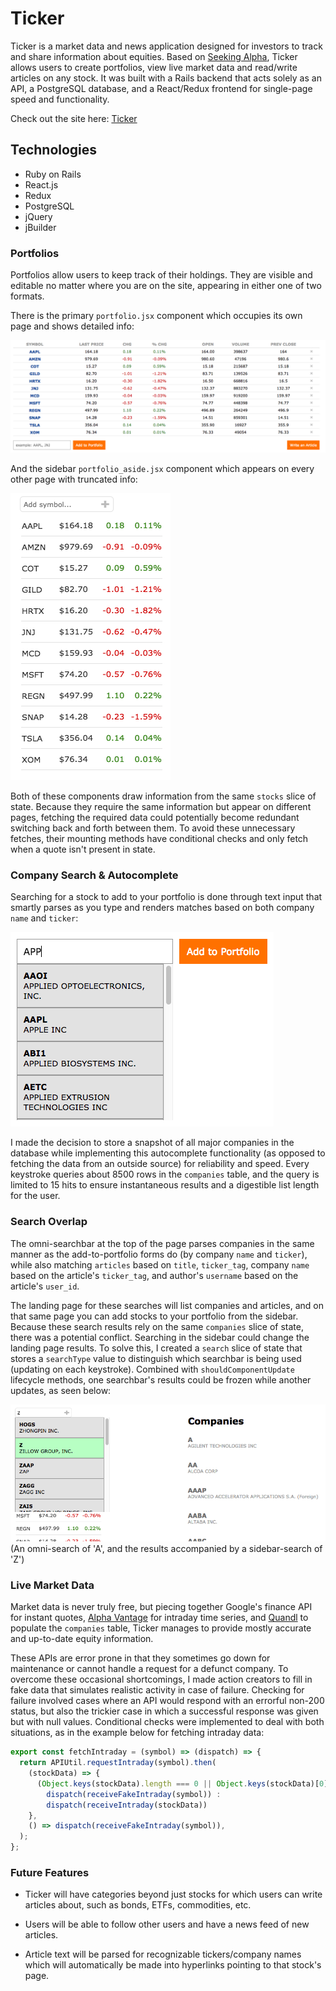 # Ticker

Ticker is a market data and news application designed for investors to track and share information about equities. Based on [Seeking Alpha](https://seekingalpha.com/), Ticker allows users to create portfolios, view live market data and read/write articles on any stock. It was built with a Rails backend that acts solely as an API, a PostgreSQL database, and a React/Redux frontend for single-page speed and functionality.

Check out the site here: [Ticker](http://ticker-site.herokuapp.com/#/login)

## Technologies

- Ruby on Rails
- React.js
- Redux
- PostgreSQL
- jQuery
- jBuilder

### Portfolios

Portfolios allow users to keep track of their holdings. They are visible and editable no matter where you are on the site, appearing in either one of two formats.

There is the primary `portfolio.jsx` component which occupies its own page and shows detailed info:

![primary_portfolio_page](./app/assets/images/screenshots/primary_portfolio_page.png)

And the sidebar `portfolio_aside.jsx` component which appears on every other page with truncated info:

![portfolio_aside](./app/assets/images/screenshots/portfolio_aside.png)

Both of these components draw information from the same `stocks` slice of state. Because they require the same information but appear on different pages, fetching the required data could potentially become redundant switching back and forth between them. To avoid these unnecessary fetches, their mounting methods have conditional checks and only fetch when a quote isn't present in state.

### Company Search & Autocomplete

Searching for a stock to add to your portfolio is done through text input that smartly parses as you type and renders matches based on both company `name` and `ticker`:

![search_autocomplete](./app/assets/images/screenshots/search_autocomplete.png)

I made the decision to store a snapshot of all major companies in the database while implementing this autocomplete functionality (as opposed to fetching the data from an outside source) for reliability and speed. Every keystroke queries about 8500 rows in the `companies` table, and the query is limited to 15 hits to ensure instantaneous results and a digestible list length for the user.

### Search Overlap

The omni-searchbar at the top of the page parses companies in the same manner as the add-to-portfolio forms do (by company `name` and `ticker`), while also matching `articles` based on `title`, `ticker_tag`, company `name` based on the article's `ticker_tag`, and author's `username` based on the article's `user_id`.

The landing page for these searches will list companies and articles, and on that same page you can add stocks to your portfolio from the sidebar. Because these search results rely on the same `companies` slice of state, there was a potential conflict. Searching in the sidebar could change the landing page results. To solve this, I created a `search` slice of state that stores a `searchType` value to distinguish which searchbar is being used (updating on each keystroke). Combined with `shouldComponentUpdate` lifecycle methods, one searchbar's results could be frozen while another updates, as seen below:

![search_overlap](./app/assets/images/screenshots/search_overlap.png) (An omni-search of 'A', and the results accompanied by a sidebar-search of 'Z')

### Live Market Data

Market data is never truly free, but piecing together Google's finance API for instant quotes, [Alpha Vantage](https://www.alphavantage.co/documentation/) for intraday time series, and [Quandl](https://www.quandl.com/publishers/sharadar) to populate the `companies` table, Ticker manages to provide mostly accurate and up-to-date equity information.

These APIs are error prone in that they sometimes go down for maintenance or cannot handle a request for a defunct company. To overcome these occasional shortcomings, I made action creators to fill in fake data that simulates realistic activity in case of failure. Checking for failure involved cases where an API would respond with an errorful non-200 status, but also the trickier case in which a successful response was given but with null values. Conditional checks were implemented to deal with both situations, as in the example below for fetching intraday data:

```javascript
export const fetchIntraday = (symbol) => (dispatch) => {
  return APIUtil.requestIntraday(symbol).then(
    (stockData) => {
      (Object.keys(stockData).length === 0 || Object.keys(stockData)[0] === "Error Message") ?
        dispatch(receiveFakeIntraday(symbol)) :
        dispatch(receiveIntraday(stockData))
    },
    () => dispatch(receiveFakeIntraday(symbol)),
  );
};
```

### Future Features

- Ticker will have categories beyond just stocks for which users can write articles about, such as bonds, ETFs, commodities, etc.

- Users will be able to follow other users and have a news feed of new articles.

- Article text will be parsed for recognizable tickers/company names which will automatically be made into hyperlinks pointing to that stock's page. 
